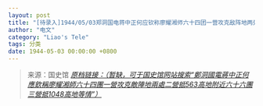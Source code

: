 ```yaml
---
layout: post
title: "[待录入]1944/05/03郑洞国电蒋中正何应钦称廖耀湘师六十四团一营攻克敌阵地两处二营抵563高地附近六十六团三营抵1048高地等情"
author: "电文"
category: "Liao's Tele"
tags: 分类
date: 1944-05-03 00:00:00 +0800
---
```

> 来源：国史馆 [*原档链接：（暂缺，可于国史馆网站搜索“鄭洞國電蔣中正何應欽稱廖耀湘師六十四團一營攻克敵陣地兩處二營抵563高地附近六十六團三營抵1048高地等情”）*]()
